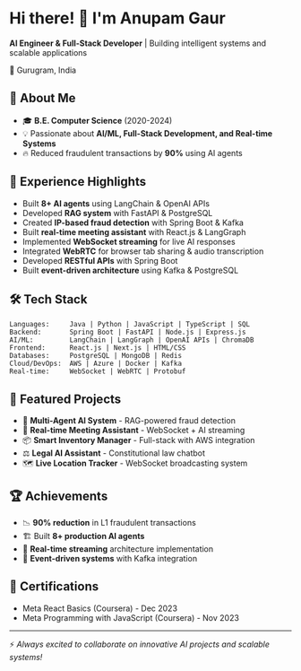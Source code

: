 # Hi there! 👋 I'm Anupam Gaur

**AI Engineer & Full-Stack Developer** | Building intelligent systems and scalable applications

📍 Gurugram, India 

## 🚀 About Me
- 🎓 **B.E. Computer Science** (2020-2024) 
- 💡 Passionate about **AI/ML, Full-Stack Development, and Real-time Systems**
- 🔥 Reduced fraudulent transactions by **90%** using AI agents

## 💼 Experience Highlights
- Built **8+ AI agents** using LangChain & OpenAI APIs
- Developed **RAG system** with FastAPI & PostgreSQL
- Created **IP-based fraud detection** with Spring Boot & Kafka
- Built **real-time meeting assistant** with React.js & LangGraph
- Implemented **WebSocket streaming** for live AI responses
- Integrated **WebRTC** for browser tab sharing & audio transcription
- Developed **RESTful APIs** with Spring Boot
- Built **event-driven architecture** using Kafka & PostgreSQL

## 🛠️ Tech Stack
```
Languages:     Java | Python | JavaScript | TypeScript | SQL
Backend:       Spring Boot | FastAPI | Node.js | Express.js
AI/ML:         LangChain | LangGraph | OpenAI APIs | ChromaDB
Frontend:      React.js | Next.js | HTML/CSS
Databases:     PostgreSQL | MongoDB | Redis
Cloud/DevOps:  AWS | Azure | Docker | Kafka
Real-time:     WebSocket | WebRTC | Protobuf
```

<!-- ## 📊 GitHub Stats
![Your GitHub stats](https://github-readme-stats.vercel.app/api?username=yourusername&show_icons=true&theme=dark)-->

## 🎯 Featured Projects
- 🤖 **Multi-Agent AI System** - RAG-powered fraud detection
- 💬 **Real-time Meeting Assistant** - WebSocket + AI streaming
- 📦 **Smart Inventory Manager** - Full-stack with AWS integration
- ⚖️ **Legal AI Assistant** - Constitutional law chatbot
- 🗺️ **Live Location Tracker** - WebSocket broadcasting system

## 🏆 Achievements
- 📉 **90% reduction** in L1 fraudulent transactions
- 🏗️ Built **8+ production AI agents**
- 🚀 **Real-time streaming** architecture implementation
- 🔄 **Event-driven systems** with Kafka integration

## 📜 Certifications
- Meta React Basics (Coursera) - Dec 2023
- Meta Programming with JavaScript (Coursera) - Nov 2023

---
⚡ *Always excited to collaborate on innovative AI projects and scalable systems!*
